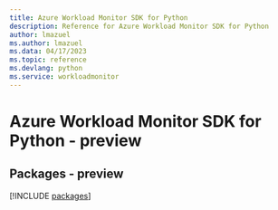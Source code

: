 ```yaml
---
title: Azure Workload Monitor SDK for Python
description: Reference for Azure Workload Monitor SDK for Python
author: lmazuel
ms.author: lmazuel
ms.data: 04/17/2023
ms.topic: reference
ms.devlang: python
ms.service: workloadmonitor
---
```

# Azure Workload Monitor SDK for Python - preview
## Packages - preview
[!INCLUDE [packages](workload-monitor-index.md)]